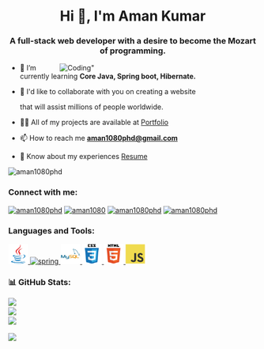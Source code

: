 <h1 align="center">Hi 👋, I'm Aman Kumar</h1>
<h3 align="center">A full-stack web developer with a desire to become the Mozart of programming.</h3>
<img align="right" alt=Coding" width="400" src="https://c.tenor.com/2uyENRmiUt0AAAAC/coding.gif">

                                                                                                
- 🌱 I’m currently learning **Core Java, Spring boot, Hibernate.**

- 💞️ I'd like to collaborate with you on creating a website 
                                                                                                
     that will assist millions of people worldwide.

- 👨‍💻 All of my projects are available at [Portfolio](https://aman1080phd.github.io/)

- 📫 How to reach me **aman1080phd@gmail.com**

- 📄 Know about my experiences [Resume](https://drive.google.com/file/d/1LU25SBI0Zy3ktiOHK18YV4MZU2sUiabV/view?usp=share_link)

<p align="left"> <img src="https://komarev.com/ghpvc/?username=aman1080phd&label=Profile%20views&color=0e75b6&style=flat" alt="aman1080phd" /> </p>
                                                                                                                                           

<h3 align="left">Connect with me:</h3>
<p align="left">
<a href="https://linkedin.com/in/aman1080phd" target="blank"><img align="center" src="https://raw.githubusercontent.com/rahuldkjain/github-profile-readme-generator/master/src/images/icons/Social/linked-in-alt.svg" alt="aman1080phd" height="30" width="40" /></a>
<a href="https://www.codechef.com/users/aman1080" target="blank"><img align="center" src="https://avatars1.githubusercontent.com/u/11960354?s=460&v=4" alt="aman1080" height="30" width="40" /></a>
<a href="https://codeforces.com/profile/aman1080phd" target="blank"><img align="center" src="https://raw.githubusercontent.com/rahuldkjain/github-profile-readme-generator/master/src/images/icons/Social/codeforces.svg" alt="aman1080phd" height="30" width="40" /></a>
<a href="https://www.leetcode.com/aman1080phd" target="blank"><img align="center" src="https://raw.githubusercontent.com/rahuldkjain/github-profile-readme-generator/master/src/images/icons/Social/leet-code.svg" alt="aman1080phd" height="30" width="40" /></a>
</p>

<h3 align="left">Languages and Tools:</h3>
<p align="left"><!-- <a href="https://aws.amazon.com" target="_blank" rel="noreferrer"> <img src="https://raw.githubusercontent.com/devicons/devicon/master/icons/amazonwebservices/amazonwebservices-original-wordmark.svg" alt="aws" width="40" height="40"/> </a>-->  <a href="https://www.java.com" target="_blank" rel="noreferrer"> <img src="https://raw.githubusercontent.com/devicons/devicon/master/icons/java/java-original.svg" alt="java" width="40" height="40"/> </a> <a href="https://spring.io/" target="_blank" rel="noreferrer"> <img src="https://www.vectorlogo.zone/logos/springio/springio-icon.svg" alt="spring" width="40" height="40"/> </a> <a href="https://www.mysql.com/" target="_blank" rel="noreferrer"> <img src="https://raw.githubusercontent.com/devicons/devicon/master/icons/mysql/mysql-original-wordmark.svg" alt="mysql" width="40" height="40"/> </a>  <a href="https://www.w3schools.com/css/" target="_blank" rel="noreferrer"> <img src="https://raw.githubusercontent.com/devicons/devicon/master/icons/css3/css3-original-wordmark.svg" alt="css3" width="40" height="40"/> </a> <a href="https://www.w3.org/html/" target="_blank" rel="noreferrer"> <img src="https://raw.githubusercontent.com/devicons/devicon/master/icons/html5/html5-original-wordmark.svg" alt="html5" width="40" height="40"/> </a> <a href="https://developer.mozilla.org/en-US/docs/Web/JavaScript" target="_blank" rel="noreferrer"> <img src="https://raw.githubusercontent.com/devicons/devicon/master/icons/javascript/javascript-original.svg" alt="javascript" width="40" height="40"/> </a></p>



<h3 align="left">📊 GitHub Stats:</h3>

![](https://github-readme-stats.vercel.app/api?username=aman1080phd&theme=highcontrast&hide_border=false&include_all_commits=true&count_private=true)<br/>
![](https://github-readme-streak-stats.herokuapp.com/?user=aman1080phd&theme=highcontrast&hide_border=false)<br/>
![](https://github-readme-stats.vercel.app/api/top-langs/?username=aman1080phd&theme=highcontrast&hide_border=false&include_all_commits=true&count_private=true&layout=compact)


![](./profile-3d-contrib/profile-south-season-animate.svg)


